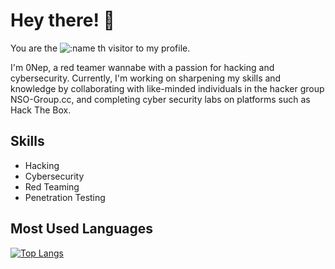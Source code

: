 
# Hey there! 👋

You are the ![:name](https://count.getloli.com/get/@:Sterben500) th visitor to my profile.


I'm 0Nep, a red teamer wannabe with a passion for hacking and cybersecurity. Currently, I'm working on sharpening my skills and knowledge by collaborating with like-minded individuals in the hacker group NSO-Group.cc, and completing cyber security labs on platforms such as Hack The Box.

## Skills

- Hacking
- Cybersecurity
- Red Teaming
- Penetration Testing

## Most Used Languages

[![Top Langs](https://github-readme-stats.vercel.app/api/top-langs/?username=Sterben500&theme=dark&show_icons=true)](https://github.com/anuraghazra/github-readme-stats)
